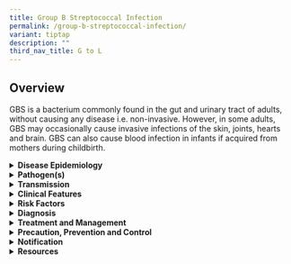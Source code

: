 ```yaml
---
title: Group B Streptococcal Infection
permalink: /group-b-streptococcal-infection/
variant: tiptap
description: ""
third_nav_title: G to L
---
```

<h2>Overview</h2>
<p>GBS is a bacterium commonly found in the gut and urinary tract of adults,
without causing any disease i.e. non-invasive. However, in some adults,
GBS may occasionally cause invasive infections of the skin, joints, hearts
and brain. GBS can also cause blood infection in infants if acquired from
mothers during childbirth.</p>
<div data-type="detailGroup" class="isomer-accordion isomer-accordion-white">
<details class="isomer-details">
<summary><strong>Disease Epidemiology</strong>
</summary>
<div data-type="detailsContent" class="isomer-details-content">
<p>GBS is distributed worldwide. Approximately 10-40% of the general population
can be asymptomatically colonised with GBS. Sites of colonisation are skin
and mucosal surfaces (including the oropharynx and lower gastrointestinal
tract), or genital tract. Colonisation rates vary by site, geographical
location and population demographics.</p>
<p>In Singapore, an outbreak of invasive GBS infections (Type III disease,
sequence type 283 strain) in mid-2015 was associated with consumption of
a particular Chinese-style freshwater raw-fish dish. Compared to non-ST283
GBS, patients with ST283 infection were younger and had fewer comorbidities
but were more likely to develop meningoencephalitis, septic arthritis,
and spinal infection. Culture of 43 fish samples yielded 13 ST283-positive
samples.</p>
</div>
</details>
<details class="isomer-details">
<summary><strong>Pathogen(s)</strong>
</summary>
<div data-type="detailsContent" class="isomer-details-content">
<p>Group B streptococcus (GBS) or <em>Streptococcus agalactiae</em>
</p>
</div>
</details>
<details class="isomer-details">
<summary><strong>Transmission</strong>
</summary>
<div data-type="detailsContent" class="isomer-details-content">
<p>Asymptomatic carriage in gastrointestinal and genital tracts is common.
Pregnant women with vaginal colonisation of GBS (especially those who test
positive in later pregnancy, at 35-37 weeks gestation) risk transmission
to the foetus in utero or to the neonate during labour at time of delivery.
The rates of vertical transmission can be as high as 50% if intrapartum
antibiotic prophylaxis is not given before delivery.</p>
<p>Nosocomial transmission can occur but this is uncommon.</p>
<p>Incubation period: There is no defined incubation period for GBS acquisition
to infection in adults, however onset of disease is usually acute, within
days. For cases of mother-to-child transmission in neonatal infection,
incubation period is from 1-6 days (early onset disease), and between 7-90
days (late onset disease).</p>
<p>Infectious period: There is no clearly known infectious period for adults
with active GBS infections, however this is an important issue in mother-to-child
transmission.</p>
</div>
</details>
<details class="isomer-details">
<summary><strong>Clinical Features</strong>
</summary>
<div data-type="detailsContent" class="isomer-details-content">
<p>GBS can cause invasive disease (i.e. isolation of GBS from a normally
sterile site). In adults, primary bacteraemia accounts for up to 20-50%
of cases of first episode of infection – initial presentation may be varied,
and symptoms may be non-focal, including fever, chills, general malaise,
drowsiness or altered mental status. The most common focal site of infection
is the skin and soft tissues. Patients can present with cellulitis, abscesses,
and less commonly necrotising fasciitis. Other sites of GBS infection include
urinary tract infection, septic arthritis, osteomyelitis, endocarditis
and meningitis.</p>
<p>Common manifestations of neonatal infection are sepsis without a focal
source, pneumonia, and meningitis.</p>
</div>
</details>
<details class="isomer-details">
<summary><strong>Risk Factors</strong>
</summary>
<div data-type="detailsContent" class="isomer-details-content">
<p>Risk factors for invasive GBS infection include:</p>
<ul data-tight="true" class="tight">
<li>
<p>Infants born to mothers colonises with GBS,</p>
</li>
<li>
<p>People aged 65 years and older</p>
</li>
<li>
<p>People with underlying medical conditions (e.g. diabetes mellitus, chronic
liver, renal or pulmonary disease, malignancy, chronic alcoholism, immunosuppression,
cardiovascular disease, cerebrovascular disease).</p>
</li>
<li>
<p>People who consume ready-to-eat raw freshwater fish</p>
</li>
</ul>
</div>
</details>
<details class="isomer-details">
<summary><strong>Diagnosis</strong>
</summary>
<div data-type="detailsContent" class="isomer-details-content">
<p>GBS infection can be diagnosed when a culture detects GBS in a person’s
blood, urine or cerebrospinal fluid.</p>
</div>
</details>
<details class="isomer-details">
<summary><strong>Treatment and Management</strong>
</summary>
<div data-type="detailsContent" class="isomer-details-content">
<p>Most isolates of GBS remain susceptible to penicillin and cephalosporin.
Penicillin is the usual drug of choice for treatment. However initial empirical
antibiotic choice should also be guided by local or hospital antibiotic
guidelines and susceptibility data. Duration of antibiotic treatment varies
depending on site and severity of infection.</p>
<p>It is also of utmost important to obtain adequate source control when
needed (e.g. surgical debridement or washout, or drainage of collections
or abscesses).</p>
</div>
</details>
<details class="isomer-details">
<summary><strong>Precaution, Prevention and Control</strong>
</summary>
<div data-type="detailsContent" class="isomer-details-content">
<p>Intrapartum GBS prophylaxis (usually penicillin) should be administered
to women colonised with GBS to reduce transmission and likelihood of neonatal
infection.</p>
<p>There are otherwise no known effective measures to prevent infection in
adults, unless in case of specific established epidemiological link during
an outbreak investigation.</p>
</div>
</details>
<details class="isomer-details">
<summary><strong>Notification</strong>
</summary>
<div data-type="detailsContent" class="isomer-details-content">
<p>Although Group B streptococcal infection is not a notifiable disease,
all hospitals are required to report weekly number of patients with invasive
infection to MOH.</p>
</div>
</details>
<details class="isomer-details">
<summary><strong>Resources</strong>
</summary>
<div data-type="detailsContent" class="isomer-details-content">
<p></p>
</div>
</details>
</div>
<p></p>